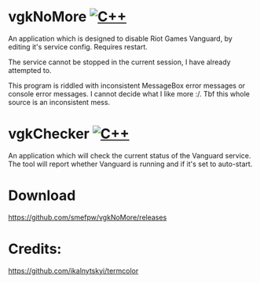 # vgkNoMore [![C++](https://img.shields.io/badge/language-C%2B%2B-%23f34b7d.svg)](https://en.wikipedia.org/wiki/C%2B%2B)
An application which is designed to disable Riot Games Vanguard, by editing it's service config.
Requires restart.

The service cannot be stopped in the current session, I have already attempted to.

This program is riddled with inconsistent MessageBox error messages or console error messages. I cannot decide what I like more :/.
Tbf this whole source is an inconsistent mess.

# vgkChecker [![C++](https://img.shields.io/badge/language-C%2B%2B-%23f34b7d.svg)](https://en.wikipedia.org/wiki/C%2B%2B)
An application which will check the current status of the Vanguard service. The tool will report whether Vanguard is running and if it's set to auto-start.

# Download
https://github.com/smefpw/vgkNoMore/releases

# Credits:
https://github.com/ikalnytskyi/termcolor
